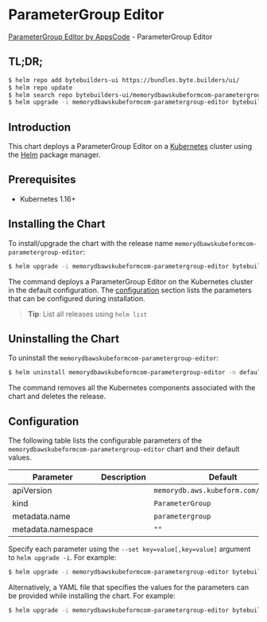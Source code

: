 # ParameterGroup Editor

[ParameterGroup Editor by AppsCode](https://byte.builders) - ParameterGroup Editor

## TL;DR;

```bash
$ helm repo add bytebuilders-ui https://bundles.byte.builders/ui/
$ helm repo update
$ helm search repo bytebuilders-ui/memorydbawskubeformcom-parametergroup-editor --version=v0.4.16
$ helm upgrade -i memorydbawskubeformcom-parametergroup-editor bytebuilders-ui/memorydbawskubeformcom-parametergroup-editor -n default --create-namespace --version=v0.4.16
```

## Introduction

This chart deploys a ParameterGroup Editor on a [Kubernetes](http://kubernetes.io) cluster using the [Helm](https://helm.sh) package manager.

## Prerequisites

- Kubernetes 1.16+

## Installing the Chart

To install/upgrade the chart with the release name `memorydbawskubeformcom-parametergroup-editor`:

```bash
$ helm upgrade -i memorydbawskubeformcom-parametergroup-editor bytebuilders-ui/memorydbawskubeformcom-parametergroup-editor -n default --create-namespace --version=v0.4.16
```

The command deploys a ParameterGroup Editor on the Kubernetes cluster in the default configuration. The [configuration](#configuration) section lists the parameters that can be configured during installation.

> **Tip**: List all releases using `helm list`

## Uninstalling the Chart

To uninstall the `memorydbawskubeformcom-parametergroup-editor`:

```bash
$ helm uninstall memorydbawskubeformcom-parametergroup-editor -n default
```

The command removes all the Kubernetes components associated with the chart and deletes the release.

## Configuration

The following table lists the configurable parameters of the `memorydbawskubeformcom-parametergroup-editor` chart and their default values.

|     Parameter      | Description |                     Default                     |
|--------------------|-------------|-------------------------------------------------|
| apiVersion         |             | <code>memorydb.aws.kubeform.com/v1alpha1</code> |
| kind               |             | <code>ParameterGroup</code>                     |
| metadata.name      |             | <code>parametergroup</code>                     |
| metadata.namespace |             | <code>""</code>                                 |


Specify each parameter using the `--set key=value[,key=value]` argument to `helm upgrade -i`. For example:

```bash
$ helm upgrade -i memorydbawskubeformcom-parametergroup-editor bytebuilders-ui/memorydbawskubeformcom-parametergroup-editor -n default --create-namespace --version=v0.4.16 --set apiVersion=memorydb.aws.kubeform.com/v1alpha1
```

Alternatively, a YAML file that specifies the values for the parameters can be provided while
installing the chart. For example:

```bash
$ helm upgrade -i memorydbawskubeformcom-parametergroup-editor bytebuilders-ui/memorydbawskubeformcom-parametergroup-editor -n default --create-namespace --version=v0.4.16 --values values.yaml
```
